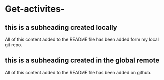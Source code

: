 # Get-activites-

## this is a subheading created locally

All of this content added to the README file has been added form my local git repo.

## this is a subheading created in the global remote

All of this content added to the README file has been added on github.
